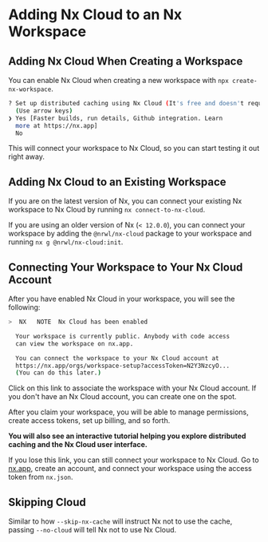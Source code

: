 # Adding Nx Cloud to an Nx Workspace

## Adding Nx Cloud When Creating a Workspace

You can enable Nx Cloud when creating a new workspace with `npx create-nx-workspace`.

```bash
? Set up distributed caching using Nx Cloud (It's free and doesn't require registration.)
  (Use arrow keys)
❯ Yes [Faster builds, run details, Github integration. Learn
  more at https://nx.app]
  No
```

This will connect your workspace to Nx Cloud, so you can start testing it out right away.

## Adding Nx Cloud to an Existing Workspace

If you are on the latest version of Nx, you can connect your existing Nx workspace to Nx Cloud by
running `nx connect-to-nx-cloud`.

If you are using an older version of Nx (`< 12.0.0`), you can connect your workspace by adding the `@nrwl/nx-cloud`
package to your workspace and running `nx g @nrwl/nx-cloud:init`.

## Connecting Your Workspace to Your Nx Cloud Account

After you have enabled Nx Cloud in your workspace, you will see the following:

```bash
>  NX   NOTE  Nx Cloud has been enabled

  Your workspace is currently public. Anybody with code access
  can view the workspace on nx.app.

  You can connect the workspace to your Nx Cloud account at
  https://nx.app/orgs/workspace-setup?accessToken=N2Y3NzcyO...
  (You can do this later.)
```

Click on this link to associate the workspace with your Nx Cloud account. If you don't have an Nx Cloud account, you can
create one on the spot.

After you claim your workspace, you will be able to manage permissions, create access tokens, set up billing, and so
forth.

**You will also see an interactive tutorial helping you explore distributed caching and the Nx Cloud user interface.**

If you lose this link, you can still connect your workspace to Nx Cloud. Go to [nx.app](https://nx.app), create an
account, and connect your workspace using the access token from `nx.json`.

## Skipping Cloud

Similar to how `--skip-nx-cache` will instruct Nx not to use the cache, passing `--no-cloud` will tell Nx not to use Nx
Cloud.
